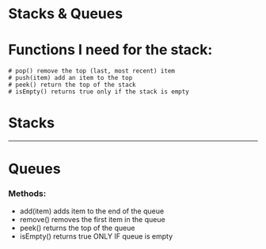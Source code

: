 # Stacks & Queues


# Functions I need for the stack:
    # pop() remove the top (last, most recent) item
    # push(item) add an item to the top
    # peek() return the top of the stack
    # isEmpty() returns true only if the stack is empty

# Stacks


----

# Queues
### Methods:
- add(item) adds item to the end of the queue
- remove() removes the first item in the queue
- peek() returns the top of the queue
- isEmpty() returns true ONLY IF queue is empty